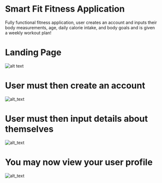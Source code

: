 # Smart Fit Fitness Application
Fully functional fitness application, user creates an account and inputs their body measurements, age, daily calorie intake, and body goals and is given a weekly workout plan!

# Landing Page
![alt text](https://raw.githubusercontent.com/Davidtalabi/SmartFitFitnessApplication/main/LandingPage.PNG?token=AKO5RHC4CW2CXYBIGGCFMFK7WRMUE)



# User must then create an account
![alt_text](https://raw.githubusercontent.com/Davidtalabi/SmartFitFitnessApplication/main/CreateAccount.PNG?token=AKO5RHDIYLX7VOMRT6BOYAC7WRNP6)




# User must then input details about themselves
![alt_text](https://raw.githubusercontent.com/Davidtalabi/SmartFitFitnessApplication/main/CreateWorkoutPlan.PNG?token=AKO5RHDJWQ6VFHUKJDJUDKS7WRNRU)


# You may now view your user profile
![alt_text](https://raw.githubusercontent.com/Davidtalabi/SmartFitFitnessApplication/main/UserProfile.PNG?token=AKO5RHAKPAXJ5EIPIJS4MB27WRNVS)
